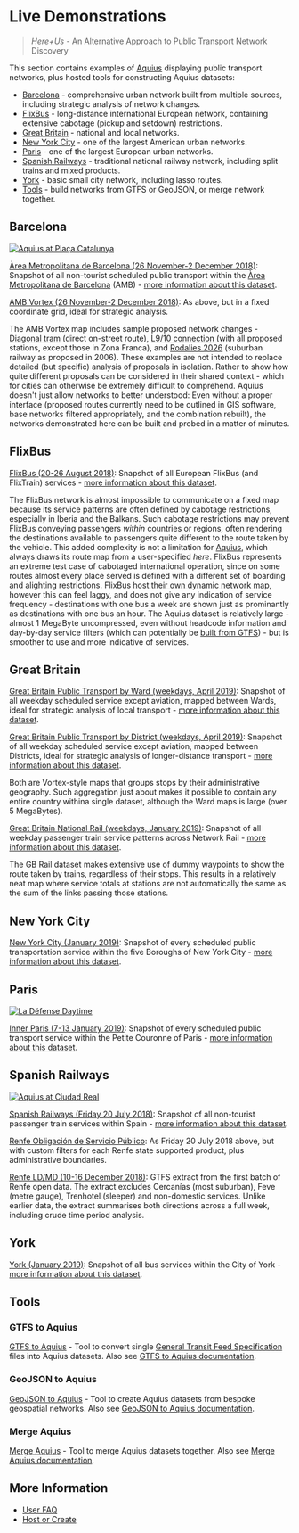 # Live Demonstrations

> _Here+Us_ - An Alternative Approach to Public Transport Network Discovery

This section contains examples of [Aquius](https://timhowgego.github.io/Aquius/) displaying public transport networks, plus hosted tools for constructing Aquius datasets:

* [Barcelona](#barcelona) - comprehensive urban network built from multiple sources, including strategic analysis of network changes.
* [FlixBus](#flixbus) - long-distance international European network, containing extensive cabotage (pickup and setdown) restrictions.
* [Great Britain](#great-britain) - national and local networks.
* [New York City](#new-york-city) - one of the largest American urban networks.
* [Paris](#paris) - one of the largest European urban networks.
* [Spanish Railways](#spanish-railways) - traditional national railway network, including split trains and mixed products.
* [York](#york) - basic small city network, including lasso routes.
* [Tools](#tools) - build networks from GTFS or GeoJSON, or merge network together.

## Barcelona

[![Aquius at Plaça Catalunya](https://timhowgego.github.io/Aquius/static/aquius-placa-catalunya.jpg)](https://timhowgego.github.io/Aquius/live/amb-2018/#r1/p2/s4/z13/tca-ES)

[Àrea Metropolitana de Barcelona (26 November-2 December 2018)](https://timhowgego.github.io/Aquius/live/amb-2018/): Snapshot of all non-tourist scheduled public transport within the [Àrea Metropolitana de Barcelona](http://www.amb.cat/) (AMB) - [more information about this dataset](https://timhowgego.github.io/AquiusData/es-amb/).

[AMB Vortex (26 November-2 December 2018)](https://timhowgego.github.io/Aquius/live/amb-vortex-2018/): As above, but in a fixed coordinate grid, ideal for strategic analysis.

The AMB Vortex map includes sample proposed network changes - [Diagonal tram](http://ajuntament.barcelona.cat/mobilitat/tramviaconnectat/es) (direct on-street route), [L9/10 connection](https://ca.wikipedia.org/wiki/L%C3%ADnia_9_del_metro_de_Barcelona) (with all proposed stations, except those in Zona Franca), and [Rodalies 2026](http://territori.gencat.cat/web/.content/home/01_departament/plans/plans_sectorials/mobilitat/pla_dinfraestructures_del_transport_de_catalunya_2006-2026/pitc11transportpublic_tcm32-35012.pdf) (suburban railway as proposed in 2006). These examples are not intended to replace detailed (but specific) analysis of proposals in isolation. Rather to show how quite different proposals can be considered in their shared context - which for cities can otherwise be extremely difficult to comprehend. Aquius doesn't just allow networks to better understood: Even without a proper interface (proposed routes currently need to be outlined in GIS software, base networks filtered appropriately, and the combination rebuilt), the networks demonstrated here can be built and probed in a matter of minutes.

## FlixBus

[FlixBus (20-26 August 2018)](https://timhowgego.github.io/Aquius/live/flixbus-aug-2018/): Snapshot of all European FlixBus (and FlixTrain) services - [more information about this dataset](https://timhowgego.github.io/AquiusData/eu-interbus/).

The FlixBus network is almost impossible to communicate on a fixed map because its service patterns are often defined by cabotage restrictions, especially in Iberia and the Balkans. Such cabotage restrictions may prevent FlixBus conveying passengers _within_ countries or regions, often rendering the destinations available to passengers quite different to the route taken by the vehicle. This added complexity is not a limitation for [Aquius](https://timhowgego.github.io/Aquius/), which always draws its route map from a user-specified _here_. FlixBus represents an extreme test case of cabotaged international operation, since on some routes almost every place served is defined with a different set of boarding and alighting restrictions. FlixBus [host their own dynamic network map](https://www.flixbus.co.uk/bus-routes), however this can feel laggy, and does not give any indication of service frequency - destinations with one bus a week are shown just as prominantly as destinations with one bus an hour. The Aquius dataset is relatively large - almost 1 MegaByte uncompressed, even without headcode information and day-by-day service filters (which can potentially be [built from GTFS](https://timhowgego.github.io/Aquius/live/gtfs/)) - but is smoother to use and more indicative of services.

## Great Britain 

[Great Britain Public Transport by Ward (weekdays, April 2019)](https://timhowgego.github.io/Aquius/live/gb-pt-ward-2019/): Snapshot of all weekday scheduled service except aviation, mapped between Wards, ideal for strategic analysis of local transport - [more information about this dataset](https://timhowgego.github.io/AquiusData/uk-pt/).

[Great Britain Public Transport by District (weekdays, April 2019)](https://timhowgego.github.io/Aquius/live/gb-pt-district-2019/): Snapshot of all weekday scheduled service except aviation, mapped between Districts, ideal for strategic analysis of longer-distance transport - [more information about this dataset](https://timhowgego.github.io/AquiusData/uk-pt/).

Both are Vortex-style maps that groups stops by their administrative geography. Such aggregation just about makes it possible to contain any entire country withina  single dataset, although the Ward maps is large (over 5 MegaBytes).

[Great Britain National Rail (weekdays, January 2019)](https://timhowgego.github.io/Aquius/live/gb-rail-2019/): Snapshot of all weekday passenger train service patterns across Network Rail - [more information about this dataset](https://timhowgego.github.io/AquiusData/uk-rail/).

The GB Rail dataset makes extensive use of dummy waypoints to show the route taken by trains, regardless of their stops. This results in a relatively neat map where service totals at stations are not automatically the same as the sum of the links passing those stations.

## New York City

[New York City (January 2019)](https://timhowgego.github.io/Aquius/live/nyc-2019/): Snapshot of every scheduled public transportation service within the five Boroughs of New York City - [more information about this dataset](https://timhowgego.github.io/AquiusData/us-nyc/).

## Paris

[![La Défense Daytime](https://timhowgego.github.io/Aquius/static/aquius-paris-defense.jpg)](https://timhowgego.github.io/Aquius/live/petite-paris-2019/#x2.28/y48.8907/z12/c2.24224/k48.88989/m13/tfr-FR/n1)

[Inner Paris (7-13 January 2019)](https://timhowgego.github.io/Aquius/live/petite-paris-2019/): Snapshot of every scheduled public transport service within the Petite Couronne of Paris - [more information about this dataset](https://timhowgego.github.io/AquiusData/fr-paris/).

## Spanish Railways

[![Aquius at Ciudad Real](https://timhowgego.github.io/Aquius/static/aquius-ciudad-real.jpg)](https://timhowgego.github.io/Aquius/live/es-rail-20-jul-2018/#x-3.296/y39.092/z7/c-3.966/k38.955/m8/s7/vlphn/tes-ES)

[Spanish Railways (Friday 20 July 2018)](https://timhowgego.github.io/Aquius/live/es-rail-20-jul-2018/): Snapshot of all non-tourist passenger train services within Spain - [more information about this dataset](https://timhowgego.github.io/AquiusData/es-rail/).

[Renfe Obligación de Servicio Público](https://timhowgego.github.io/Aquius/live/renfe-osp-20-jul-2018/): As Friday 20 July 2018 above, but with custom filters for each Renfe state supported product, plus administrative boundaries.

[Renfe LD/MD (10-16 December 2018)](https://timhowgego.github.io/Aquius/live/renfe-ld-md-dec-2018/): GTFS extract from the first batch of Renfe open data. The extract excludes Cercanías (most suburban), Feve (metre gauge), Trenhotel (sleeper) and non-domestic services. Unlike earlier data, the extract summarises both directions across a full week, including crude time period analysis.

## York

[York (January 2019)](https://timhowgego.github.io/Aquius/live/york-2019/): Snapshot of all bus services within the City of York - [more information about this dataset](https://timhowgego.github.io/AquiusData/uk-york/).

## Tools

### GTFS to Aquius

[GTFS to Aquius](https://timhowgego.github.io/Aquius/live/gtfs/) - Tool to convert single [General Transit Feed Specification](https://developers.google.com/transit/gtfs/reference/) files into Aquius datasets. Also see [GTFS to Aquius documentation](https://timhowgego.github.io/Aquius/#gtfs-to-aquius).

### GeoJSON to Aquius

[GeoJSON to Aquius](https://timhowgego.github.io/Aquius/live/geojson/) - Tool to create Aquius datasets from bespoke geospatial networks. Also see [GeoJSON to Aquius documentation](https://timhowgego.github.io/Aquius/#geojson-to-aquius).

### Merge Aquius

[Merge Aquius](https://timhowgego.github.io/Aquius/live/merge/) - Tool to merge Aquius datasets together. Also see [Merge Aquius documentation](https://timhowgego.github.io/Aquius/#merge-aquius).

## More Information

* [User FAQ](https://timhowgego.github.io/Aquius/#user-faq)
* [Host or Create](https://timhowgego.github.io/Aquius/#quick-setup)
